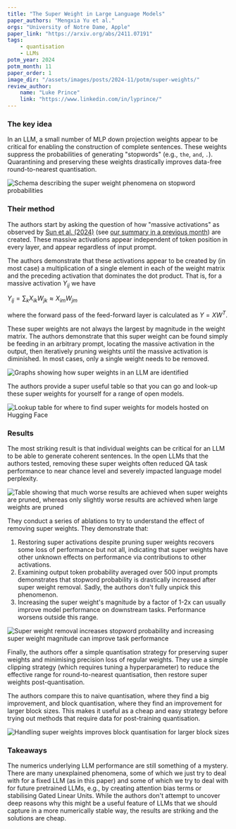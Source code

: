 ```yaml
---
title: "The Super Weight in Large Language Models"
paper_authors: "Mengxia Yu et al."
orgs: "University of Notre Dame, Apple"
paper_link: "https://arxiv.org/abs/2411.07191"
tags:
    - quantisation
    - LLMs
potm_year: 2024
potm_month: 11
paper_order: 1
image_dir: "/assets/images/posts/2024-11/potm/super-weights/"
review_author:
    name: "Luke Prince"
    link: "https://www.linkedin.com/in/lyprince/"
---
```


### The key idea

In an LLM, a small number of MLP down projection weights appear to be critical for enabling the construction of complete sentences. These weights suppress the probabilities of generating "stopwords" (e.g., `the`, `and`, `.`). Quarantining and preserving these weights drastically improves data-free round-to-nearest quantisation. 

<img class="constrained_img_large" src="{{ page.image_dir | append: 'FIG-Schema.png' | relative_url }}" alt="Schema describing the super weight phenomena on stopword probabilities">

### Their method

The authors start by asking the question of how "massive activations" as observed by [Sun et al. (2024)](https://arxiv.org/abs/2402.17762) (see [our summary in a previous month](https://graphcore-research.github.io/papers-of-the-month/low-rank-galore-and-1_58-bit-weights/#massive-activations-in-large-language-models)) are created. These massive activations appear independent of token position in every layer, and appear regardless of input prompt. 

The authors demonstrate that these activations appear to be created by (in most case) a multiplication of a single element in each of the weight matrix and the preceding activation that dominates the dot product. That is, for a massive activation $Y_{ij}$ we have

$Y_{ij} = \sum_k X_{ik}W_{jk} \approx X_{im}W_{jm}$

where the forward pass of the feed-forward layer is calculated as $Y = XW^T$.

These super weights are not always the largest by magnitude in the weight matrix. The authors demonstrate that this super weight can be found simply be feeding in an arbitrary prompt, locating the massive activation in the output, then iteratively pruning weights until the massive activation is diminished. In most cases, only a single weight needs to be removed.

<img class="constrained_img_large" src="{{ page.image_dir | append: 'FIG-Identification.png' | relative_url }}" alt="Graphs showing how super weights in an LLM are identified">

The authors provide a super useful table so that you can go and look-up these super weights for yourself for a range of open models.  

<img class="constrained_img_large" src="{{ page.image_dir | append: 'TBL-Directory.png' | relative_url }}" alt="Lookup table for where to find super weights for models hosted on Hugging Face">

### Results

The most striking result is that individual weights can be critical for an LLM to be able to generate coherent sentences. In the open LLMs that the authors tested, removing these super weights often reduced QA task performance to near chance level and severely impacted language model perplexity.


<img class="constrained_img_large" src="{{ page.image_dir | append: 'TBL-Importance.png' | relative_url }}" alt="Table showing that much worse results are achieved when super weights are pruned, whereas only slightly worse results are achieved when large weights are pruned">

They conduct a series of ablations to try to understand the effect of removing super weights. They demonstrate that:

1. Restoring super activations despite pruning super weights recovers some loss of performance but not all, indicating that super weights have other unknown effects on performance via contributions to other activations.
2. Examining output token probability averaged over 500 input prompts demonstrates that stopword probability is drastically increased after super weight removal. Sadly, the authors don't fully unpick this phenomenon.
3. Increasing the super weight's magnitude by a factor of 1-2x can usually improve model performance on downstream tasks. Performance worsens outside this range.

<img class="constrained_img_large" src="{{ page.image_dir | append: 'FIG-Ablations.png' | relative_url }}" alt="Super weight removal increases stopword probability and increasing super weight magnitude can improve task performance">

Finally, the authors offer a simple quantisation strategy for preserving super weights and minimising precision loss of regular weights. They use a simple clipping strategy (which requires tuning a hyperparameter) to reduce the effective range for round-to-nearest quantisation, then restore super weights post-quantisation. 

The authors compare this to naive quantisation, where they find a big improvement, and block quantisation, where they find an improvement for larger block sizes. This makes it useful as a cheap and easy strategy before trying out methods that require data for post-training quantisation.

<img class="constrained_img_large" src="{{ page.image_dir | append: 'FIG-BlockQuant.png' | relative_url }}" alt="Handling super weights improves block quantisation for larger block sizes">

### Takeaways

The numerics underlying LLM performance are still something of a mystery. There are many unexplained phenomena, some of which we just try to deal with for a fixed LLM (as in this paper) and some of which we try to deal with for future pretrained LLMs, e.g., by creating attention bias terms or stabilising Gated Linear Units. While the authors don't attempt to uncover deep reasons why this might be a useful feature of LLMs that we should capture in a more numerically stable way, the results are striking and the solutions are cheap. 
